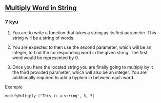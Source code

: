 <h2><a href=https://www.codewars.com/kata/5ace2d9f307eb29430000092/train/javascript target="_blank">Multiply Word in String</a></h2><h3>7 kyu</h3><ol><li><p>You are to write a function that takes a string as its first parameter. This string will be a string of words. </p></li><li><p>You are expected to then use the second parameter, which will be an integer, to find the corresponding word in the given string. The first word would be represented by 0.  </p></li><li><p>Once you have the located string you are finally going to multiply by it the third provided parameter, which will also be an integer. You are additionally required to add a hyphen in between each word.</p></li></ol><p>  Example  </p><pre><code class="language-javascript"><span class="cm-variable">modifyMultiply</span> (<span class="cm-string">"This is a string"</span>, <span class="cm-number">3</span>, <span class="cm-number">5</span>) </code></pre><pre style="display: none;"><code class="language-python"><span class="cm-variable">modify_multiply</span> (<span class="cm-string">"This is a string"</span>, <span class="cm-number">3</span> ,<span class="cm-number">5</span>) </code></pre><pre style="display: none;"><code class="language-C#">Modifymultiply("This is a string", 3, 5) Should return ``` "string-string-string-string-string" ``` Since the 3rd word is 'string'(starting from 0 remember) and the third paramater indicates that it should be   repeated 5 times. Simple. Good luck.</code></pre>